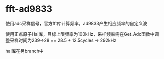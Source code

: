 # fft-ad9833
使用adc采样信号，官方fft库计算频率，ad9833产生相应频率的自定义波

使用正点原子Hal库，目标上限频率为100kHz，采样频率需在Get_Adc函数中调整采样时间为239→28 == 28.5 + 12.5cycles -> 292kHz

hal库在另branch中
